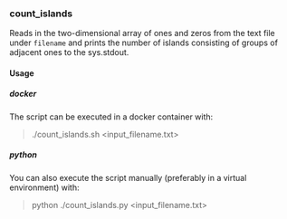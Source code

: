 ### count_islands
Reads in the two-dimensional array of ones and zeros from the text file under `filename` and prints the number
    of islands consisting of groups of adjacent ones to the sys.stdout.

#### Usage
##### docker
The script can be executed in a docker container with:

>  ./count_islands.sh <input_filename.txt>

##### python
You can also execute the script manually (preferably in a virtual environment) with:

> python ./count_islands.py <input_filename.txt>
